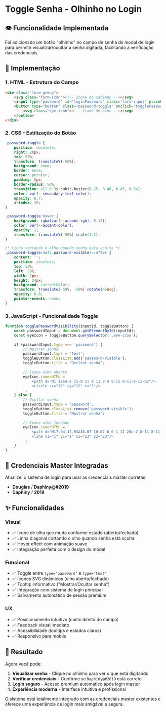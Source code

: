 # Toggle Senha - Olhinho no Login

## 👁️ Funcionalidade Implementada

Foi adicionado um botão "olhinho" no campo de senha do modal de login para permitir visualizar/ocultar a senha digitada, facilitando a verificação das credenciais.

## 🔧 Implementação

### **1. HTML - Estrutura do Campo**
```html
<div class="form-group">
    <svg class="form-icon"><!-- Ícone do cadeado --></svg>
    <input type="password" id="loginPassword" class="form-input" placeholder="Senha" required>
    <button type="button" class="password-toggle" onclick="togglePasswordVisibility('loginPassword', this)" title="Mostrar/Ocultar senha">
        <svg class="eye-icon"><!-- Ícone do olho --></svg>
    </button>
</div>
```

### **2. CSS - Estilização do Botão**
```css
.password-toggle {
    position: absolute;
    right: 20px;
    top: 50%;
    transform: translateY(-50%);
    background: none;
    border: none;
    cursor: pointer;
    padding: 8px;
    border-radius: 50%;
    transition: all 0.3s cubic-bezier(0.25, 0.46, 0.45, 0.94);
    color: var(--secondary-text-color);
    opacity: 0.7;
    z-index: 10;
}

.password-toggle:hover {
    background: rgba(var(--accent-rgb), 0.15);
    color: var(--accent-color);
    opacity: 1;
    transform: translateY(-50%) scale(1.1);
}

/* Linha cortando o olho quando senha está oculta */
.password-toggle:not(.password-visible)::after {
    content: '';
    position: absolute;
    top: 50%;
    left: 50%;
    width: 2px;
    height: 24px;
    background: currentColor;
    transform: translate(-50%, -50%) rotate(45deg);
    opacity: 0.8;
    pointer-events: none;
}
```

### **3. JavaScript - Funcionalidade Toggle**
```javascript
function togglePasswordVisibility(inputId, toggleButton) {
    const passwordInput = document.getElementById(inputId);
    const eyeIcon = toggleButton.querySelector('.eye-icon');
    
    if (passwordInput.type === 'password') {
        // Mostrar senha
        passwordInput.type = 'text';
        toggleButton.classList.add('password-visible');
        toggleButton.title = 'Ocultar senha';
        
        // Ícone olho aberto
        eyeIcon.innerHTML = `
            <path d="M1 12s4-8 11-8 11 8 11 8-4 8-11 8-11-8-11-8z"/>
            <circle cx="12" cy="12" r="3"/>
        `;
    } else {
        // Ocultar senha
        passwordInput.type = 'password';
        toggleButton.classList.remove('password-visible');
        toggleButton.title = 'Mostrar senha';
        
        // Ícone olho fechado
        eyeIcon.innerHTML = `
            <path d="M17.94 17.94A10.07 10.07 0 0 1 12 20c-7 0-11-8-11-8a18.45 18.45 0 0 1 5.06-5.94M9.9 4.24A9.12 9.12 0 0 1 12 4c7 0 11 8 11 8a18.5 18.5 0 0 1-2.16 3.19m-6.72-1.07a3 3 0 1 1-4.24-4.24"/>
            <line x1="1" y1="1" x2="23" y2="23"/>
        `;
    }
}
```

## 🔑 Credenciais Master Integradas

Atualizei o sistema de login para usar as credenciais master corretas:

- **Douglas** / **Daphiny@#2019**
- **Daphiny** / **2019**

## ✨ Funcionalidades

### **Visual**
- ✅ Ícone de olho que muda conforme estado (aberto/fechado)
- ✅ Linha diagonal cortando o olho quando senha está oculta
- ✅ Hover effect com animação suave
- ✅ Integração perfeita com o design do modal

### **Funcional**
- ✅ Toggle entre `type="password"` e `type="text"`
- ✅ Ícones SVG dinâmicos (olho aberto/fechado)
- ✅ Tooltip informativo ("Mostrar/Ocultar senha")
- ✅ Integração com sistema de login principal
- ✅ Salvamento automático de sessão premium

### **UX**
- ✅ Posicionamento intuitivo (canto direito do campo)
- ✅ Feedback visual imediato
- ✅ Acessibilidade (tooltips e estados claros)
- ✅ Responsivo para mobile

## 🎯 Resultado

Agora você pode:
1. **Visualizar senha** - Clique no olhinho para ver o que está digitando
2. **Verificar credenciais** - Confirme se `Daphiny@#2019` está correto
3. **Login seguro** - Acesso premium automático após login master
4. **Experiência moderna** - Interface intuitiva e profissional

O sistema está totalmente integrado com as credenciais master existentes e oferece uma experiência de login mais amigável e segura.
